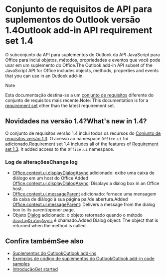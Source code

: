# <a name="outlook-add-in-api-requirement-set-14"></a><span data-ttu-id="ba520-101">Conjunto de requisitos de API para suplementos do Outlook versão 1.4</span><span class="sxs-lookup"><span data-stu-id="ba520-101">Outlook add-in API requirement set 1.4</span></span>

<span data-ttu-id="ba520-102">O subconjunto da API para suplementos do Outlook da API JavaScript para Office para inclui objetos, métodos, propriedades e eventos que você pode usar em um suplemento do Office.</span><span class="sxs-lookup"><span data-stu-id="ba520-102">The Outlook add-in API subset of the JavaScript API for Office includes objects, methods, properties and events that you can use in an Outlook add-in.</span></span>

> [!NOTE]
> <span data-ttu-id="ba520-103">Esta documentação destina-se a um [conjunto de requisitos](/javascript/office/requirement-sets/outlook-api-requirement-sets) diferente do conjunto de requisitos mais recente.</span><span class="sxs-lookup"><span data-stu-id="ba520-103">Note: This documentation is for a [requirement set](/javascript/office/requirement-sets/outlook-api-requirement-sets) other than the latest requirement set.</span></span>

## <a name="whats-new-in-14"></a><span data-ttu-id="ba520-104">Novidades na versão 1.4?</span><span class="sxs-lookup"><span data-stu-id="ba520-104">What's new in 1.4?</span></span>

<span data-ttu-id="ba520-p101">O conjunto de requisitos versão 1.4 inclui todos os recursos do [Conjunto de requisitos versão 1.3](../requirement-set-1.3/outlook-requirement-set-1.3.md). O acesso ao namespace `Office.ui` foi adicionado.</span><span class="sxs-lookup"><span data-stu-id="ba520-p101">Requirement set 1.4 includes all of the features of [Requirement set 1.3](../requirement-set-1.3/outlook-requirement-set-1.3.md). It added access to the `Office.ui` namespace.</span></span>

### <a name="change-log"></a><span data-ttu-id="ba520-107">Log de alterações</span><span class="sxs-lookup"><span data-stu-id="ba520-107">Change log</span></span>

- <span data-ttu-id="ba520-108">[Office.context.ui.displayDialogAsync](/javascript/api/office/office.ui#displaydialogasync-startaddress--options--callback-) adicionado: exibe uma caixa de diálogo em um host do Office.</span><span class="sxs-lookup"><span data-stu-id="ba520-108">Added [Office.context.ui.displayDialogAsync](/javascript/api/office/office.ui#displaydialogasync-startaddress--options--callback-): Displays a dialog box in an Office host.</span></span>
- <span data-ttu-id="ba520-109">[Office.context.ui.messageParent](/javascript/api/office/office.ui#messageparent-messageobject-) adicionado: fornece uma mensagem da caixa de diálogo à sua página pai/de abertura.</span><span class="sxs-lookup"><span data-stu-id="ba520-109">Added [Office.context.ui.messageParent](/javascript/api/office/office.ui#messageparent-messageobject-): Delivers a message from the dialog box to its parent/opener page.</span></span>
- <span data-ttu-id="ba520-110">Objeto [Dialog](/javascript/api/office/office.dialog) adicionado: o objeto retornado quando o método  [`displayDialogAsync`](/javascript/api/office/office.ui#displaydialogasync-startaddress--options--callback-) é chamado.</span><span class="sxs-lookup"><span data-stu-id="ba520-110">Added Dialog object: The object that is returned when the  method is called.</span></span>

## <a name="see-also"></a><span data-ttu-id="ba520-111">Confira também</span><span class="sxs-lookup"><span data-stu-id="ba520-111">See also</span></span>

- [<span data-ttu-id="ba520-112">Suplementos do Outlook</span><span class="sxs-lookup"><span data-stu-id="ba520-112">Outlook add-ins</span></span>](https://docs.microsoft.com/outlook/add-ins/)
- [<span data-ttu-id="ba520-113">Exemplos de código de suplementos do Outlook</span><span class="sxs-lookup"><span data-stu-id="ba520-113">Outlook add-in code samples</span></span>](https://developer.microsoft.com/outlook/gallery/?filterBy=Outlook,Samples,Add-ins)
- [<span data-ttu-id="ba520-114">Introdução</span><span class="sxs-lookup"><span data-stu-id="ba520-114">Get started</span></span>](https://docs.microsoft.com/outlook/add-ins/quick-start)